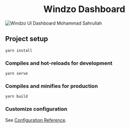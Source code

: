 <h1 align="center">Windzo Dashboard</h1>

![Windzo UI Dashboard Mohammad Sahrullah](https://github.com/sahrullahh/windzo/blob/master/preview.png)

## Project setup

```
yarn install
```

### Compiles and hot-reloads for development

```
yarn serve
```

### Compiles and minifies for production

```
yarn build
```

### Customize configuration

See [Configuration Reference](https://cli.vuejs.org/config/).
